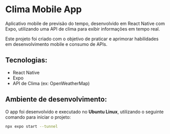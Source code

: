 # Clima Mobile App

Aplicativo mobile de previsão do tempo, desenvolvido em React Native com Expo, utilizando uma API de clima para exibir informações em tempo real.

Este projeto foi criado com o objetivo de praticar e aprimorar habilidades em desenvolvimento mobile e consumo de APIs.

## **Tecnologias:**
- React Native
- Expo
- API de Clima (ex: OpenWeatherMap)

## **Ambiente de desenvolvimento:**
O app foi desenvolvido e executado no **Ubuntu Linux**, utilizando o seguinte comando para iniciar o projeto:

```bash
npx expo start --tunnel
